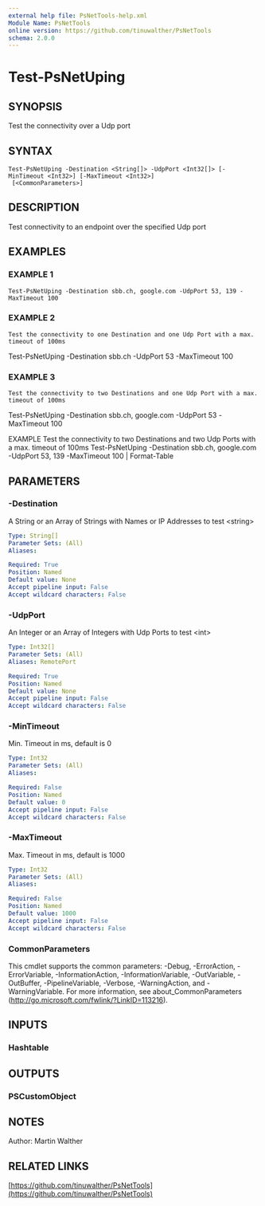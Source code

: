 ```yaml
---
external help file: PsNetTools-help.xml
Module Name: PsNetTools
online version: https://github.com/tinuwalther/PsNetTools
schema: 2.0.0
---
```


# Test-PsNetUping

## SYNOPSIS
Test the connectivity over a Udp port

## SYNTAX

```
Test-PsNetUping -Destination <String[]> -UdpPort <Int32[]> [-MinTimeout <Int32>] [-MaxTimeout <Int32>]
 [<CommonParameters>]
```

## DESCRIPTION
Test connectivity to an endpoint over the specified Udp port

## EXAMPLES

### EXAMPLE 1
```
Test-PsNetUping -Destination sbb.ch, google.com -UdpPort 53, 139 -MaxTimeout 100
```

### EXAMPLE 2
```
Test the connectivity to one Destination and one Udp Port with a max. timeout of 100ms
```

Test-PsNetUping -Destination sbb.ch -UdpPort 53 -MaxTimeout 100

### EXAMPLE 3
```
Test the connectivity to two Destinations and one Udp Port with a max. timeout of 100ms
```

Test-PsNetUping -Destination sbb.ch, google.com -UdpPort 53 -MaxTimeout 100

EXAMPLE
Test the connectivity to two Destinations and two Udp Ports with a max.
timeout of 100ms
Test-PsNetUping -Destination sbb.ch, google.com -UdpPort 53, 139 -MaxTimeout 100 | Format-Table

## PARAMETERS

### -Destination
A String or an Array of Strings with Names or IP Addresses to test \<string\>

```yaml
Type: String[]
Parameter Sets: (All)
Aliases:

Required: True
Position: Named
Default value: None
Accept pipeline input: False
Accept wildcard characters: False
```

### -UdpPort
An Integer or an Array of Integers with Udp Ports to test \<int\>

```yaml
Type: Int32[]
Parameter Sets: (All)
Aliases: RemotePort

Required: True
Position: Named
Default value: None
Accept pipeline input: False
Accept wildcard characters: False
```

### -MinTimeout
Min.
Timeout in ms, default is 0

```yaml
Type: Int32
Parameter Sets: (All)
Aliases:

Required: False
Position: Named
Default value: 0
Accept pipeline input: False
Accept wildcard characters: False
```

### -MaxTimeout
Max.
Timeout in ms, default is 1000

```yaml
Type: Int32
Parameter Sets: (All)
Aliases:

Required: False
Position: Named
Default value: 1000
Accept pipeline input: False
Accept wildcard characters: False
```

### CommonParameters
This cmdlet supports the common parameters: -Debug, -ErrorAction, -ErrorVariable, -InformationAction, -InformationVariable, -OutVariable, -OutBuffer, -PipelineVariable, -Verbose, -WarningAction, and -WarningVariable. For more information, see about_CommonParameters (http://go.microsoft.com/fwlink/?LinkID=113216).

## INPUTS

### Hashtable
## OUTPUTS

### PSCustomObject
## NOTES
Author: Martin Walther

## RELATED LINKS

[https://github.com/tinuwalther/PsNetTools](https://github.com/tinuwalther/PsNetTools)

